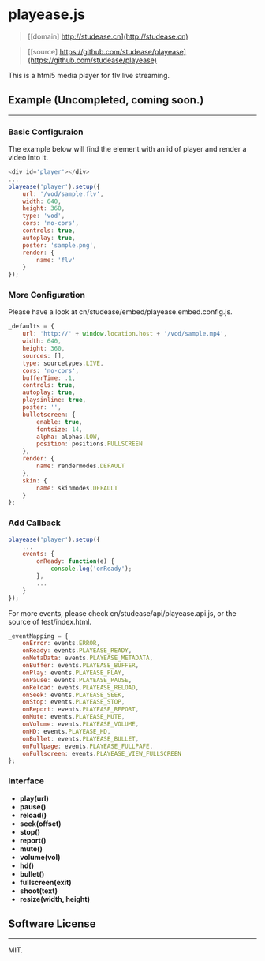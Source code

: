 # playease.js

> [[domain] http://studease.cn](http://studease.cn)

> [[source] https://github.com/studease/playease](https://github.com/studease/playease)

This is a html5 media player for flv live streaming.


## Example (Uncompleted, coming soon.)
----------

### Basic Configuraion

The example below will find the element with an id of player and render a video into it.

```js
<div id='player'></div>
...
playease('player').setup({
	url: '/vod/sample.flv',
	width: 640,
	height: 360,
	type: 'vod',
	cors: 'no-cors',
	controls: true,
	autoplay: true,
	poster: 'sample.png',
	render: {
		name: 'flv'
	}
});
```

### More Configuration

Please have a look at cn/studease/embed/playease.embed.config.js.

```js
_defaults = {
	url: 'http://' + window.location.host + '/vod/sample.mp4',
	width: 640,
	height: 360,
	sources: [],
	type: sourcetypes.LIVE,
	cors: 'no-cors',
	bufferTime: .1,
	controls: true,
	autoplay: true,
	playsinline: true,
	poster: '',
	bulletscreen: {
		enable: true,
		fontsize: 14,
		alpha: alphas.LOW,
		position: positions.FULLSCREEN
	},
	render: {
		name: rendermodes.DEFAULT
	},
	skin: {
		name: skinmodes.DEFAULT
	}
};
```

### Add Callback

```js
playease('player').setup({
	...
	events: {
		onReady: function(e) {
			console.log('onReady');
		},
		...
	}
});
```

For more events, please check cn/studease/api/playease.api.js, or the source of test/index.html.

```js
_eventMapping = {
	onError: events.ERROR,
	onReady: events.PLAYEASE_READY,
	onMetaData: events.PLAYEASE_METADATA,
	onBuffer: events.PLAYEASE_BUFFER,
	onPlay: events.PLAYEASE_PLAY,
	onPause: events.PLAYEASE_PAUSE,
	onReload: events.PLAYEASE_RELOAD,
	onSeek: events.PLAYEASE_SEEK,
	onStop: events.PLAYEASE_STOP,
	onReport: events.PLAYEASE_REPORT,
	onMute: events.PLAYEASE_MUTE,
	onVolume: events.PLAYEASE_VOLUME,
	onHD: events.PLAYEASE_HD,
	onBullet: events.PLAYEASE_BULLET,
	onFullpage: events.PLAYEASE_FULLPAFE,
	onFullscreen: events.PLAYEASE_VIEW_FULLSCREEN
};
```

### Interface

* **play(url)**
* **pause()**
* **reload()**
* **seek(offset)**
* **stop()**
* **report()**
* **mute()**
* **volume(vol)**
* **hd()**
* **bullet()**
* **fullscreen(exit)**
* **shoot(text)**
* **resize(width, height)**


## Software License
-------------------

MIT.
